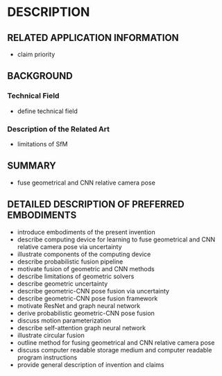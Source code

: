 # DESCRIPTION

## RELATED APPLICATION INFORMATION

- claim priority

## BACKGROUND

### Technical Field

- define technical field

### Description of the Related Art

- limitations of SfM

## SUMMARY

- fuse geometrical and CNN relative camera pose

## DETAILED DESCRIPTION OF PREFERRED EMBODIMENTS

- introduce embodiments of the present invention
- describe computing device for learning to fuse geometrical and CNN relative camera pose via uncertainty
- illustrate components of the computing device
- describe probabilistic fusion pipeline
- motivate fusion of geometric and CNN methods
- describe limitations of geometric solvers
- describe geometric uncertainty
- describe geometric-CNN pose fusion via uncertainty
- describe geometric-CNN pose fusion framework
- motivate ResNet and graph neural network
- derive probabilistic geometric-CNN pose fusion
- discuss motion parameterization
- describe self-attention graph neural network
- illustrate circular fusion
- outline method for fusing geometrical and CNN relative camera pose
- discuss computer readable storage medium and computer readable program instructions
- provide general description of invention and claims

